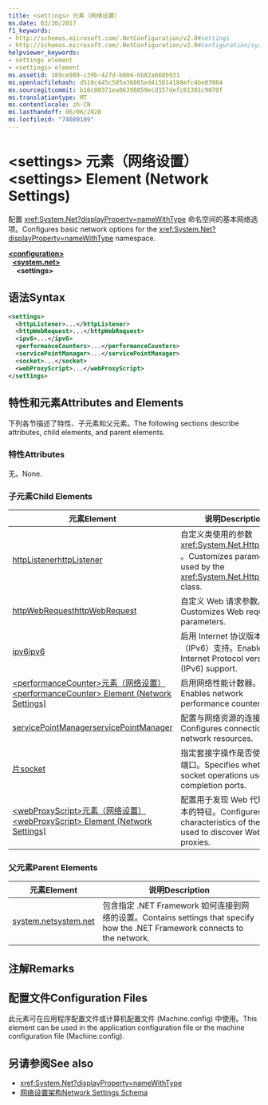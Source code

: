 ```yaml
---
title: <settings> 元素（网络设置）
ms.date: 03/30/2017
f1_keywords:
- http://schemas.microsoft.com/.NetConfiguration/v2.0#settings
- http://schemas.microsoft.com/.NetConfiguration/v2.0#configuration/system.net/settings
helpviewer_keywords:
- settings element
- <settings> element
ms.assetid: 189ce989-c39b-427d-b004-6b82a668b931
ms.openlocfilehash: d510c445c585a36005ed415b14188efc4be03984
ms.sourcegitcommit: b16c00371ea06398859ecd157defc81301c9070f
ms.translationtype: MT
ms.contentlocale: zh-CN
ms.lasthandoff: 06/06/2020
ms.locfileid: "74089109"
---
```

# <a name="settings-element-network-settings"></a><span data-ttu-id="a3722-102">\<settings> 元素（网络设置）</span><span class="sxs-lookup"><span data-stu-id="a3722-102">\<settings> Element (Network Settings)</span></span>
<span data-ttu-id="a3722-103">配置 <xref:System.Net?displayProperty=nameWithType> 命名空间的基本网络选项。</span><span class="sxs-lookup"><span data-stu-id="a3722-103">Configures basic network options for the <xref:System.Net?displayProperty=nameWithType> namespace.</span></span>  

[**\<configuration>**](../configuration-element.md)\
&nbsp;&nbsp;[**\<system.net>**](system-net-element-network-settings.md)\
&nbsp;&nbsp;&nbsp;&nbsp;**\<settings>**

## <a name="syntax"></a><span data-ttu-id="a3722-104">语法</span><span class="sxs-lookup"><span data-stu-id="a3722-104">Syntax</span></span>  
  
```xml  
<settings>  
  <httpListener>...</httpListener>  
  <httpWebRequest>...</httpWebRequest>  
  <ipv6>...</ipv6>  
  <performanceCounters>...</performanceCounters>  
  <servicePointManager>...</servicePointManager>  
  <socket>...</socket>  
  <webProxyScript>...</webProxyScript>  
</settings>  
```  
  
## <a name="attributes-and-elements"></a><span data-ttu-id="a3722-105">特性和元素</span><span class="sxs-lookup"><span data-stu-id="a3722-105">Attributes and Elements</span></span>  
 <span data-ttu-id="a3722-106">下列各节描述了特性、子元素和父元素。</span><span class="sxs-lookup"><span data-stu-id="a3722-106">The following sections describe attributes, child elements, and parent elements.</span></span>  
  
### <a name="attributes"></a><span data-ttu-id="a3722-107">特性</span><span class="sxs-lookup"><span data-stu-id="a3722-107">Attributes</span></span>  
 <span data-ttu-id="a3722-108">无。</span><span class="sxs-lookup"><span data-stu-id="a3722-108">None.</span></span>  
  
### <a name="child-elements"></a><span data-ttu-id="a3722-109">子元素</span><span class="sxs-lookup"><span data-stu-id="a3722-109">Child Elements</span></span>  
  
|<span data-ttu-id="a3722-110">元素</span><span class="sxs-lookup"><span data-stu-id="a3722-110">Element</span></span>|<span data-ttu-id="a3722-111">说明</span><span class="sxs-lookup"><span data-stu-id="a3722-111">Description</span></span>|  
|-------------|-----------------|  
|[<span data-ttu-id="a3722-112">httpListener</span><span class="sxs-lookup"><span data-stu-id="a3722-112">httpListener</span></span>](httplistener-element-network-settings.md)|<span data-ttu-id="a3722-113">自定义类使用的参数 <xref:System.Net.HttpListener> 。</span><span class="sxs-lookup"><span data-stu-id="a3722-113">Customizes parameters used by the <xref:System.Net.HttpListener> class.</span></span>|  
|[<span data-ttu-id="a3722-114">httpWebRequest</span><span class="sxs-lookup"><span data-stu-id="a3722-114">httpWebRequest</span></span>](httpwebrequest-element-network-settings.md)|<span data-ttu-id="a3722-115">自定义 Web 请求参数。</span><span class="sxs-lookup"><span data-stu-id="a3722-115">Customizes Web request parameters.</span></span>|  
|[<span data-ttu-id="a3722-116">ipv6</span><span class="sxs-lookup"><span data-stu-id="a3722-116">ipv6</span></span>](ipv6-element-network-settings.md)|<span data-ttu-id="a3722-117">启用 Internet 协议版本6（IPv6）支持。</span><span class="sxs-lookup"><span data-stu-id="a3722-117">Enables Internet Protocol version 6 (IPv6) support.</span></span>|  
|[<span data-ttu-id="a3722-118">\<performanceCounter>元素（网络设置）</span><span class="sxs-lookup"><span data-stu-id="a3722-118">\<performanceCounter> Element (Network Settings)</span></span>](performancecounter-element-network-settings.md)|<span data-ttu-id="a3722-119">启用网络性能计数器。</span><span class="sxs-lookup"><span data-stu-id="a3722-119">Enables network performance counters.</span></span>|  
|[<span data-ttu-id="a3722-120">servicePointManager</span><span class="sxs-lookup"><span data-stu-id="a3722-120">servicePointManager</span></span>](servicepointmanager-element-network-settings.md)|<span data-ttu-id="a3722-121">配置与网络资源的连接。</span><span class="sxs-lookup"><span data-stu-id="a3722-121">Configures connections to network resources.</span></span>|  
|[<span data-ttu-id="a3722-122">片</span><span class="sxs-lookup"><span data-stu-id="a3722-122">socket</span></span>](socket-element-network-settings.md)|<span data-ttu-id="a3722-123">指定套接字操作是否使用完成端口。</span><span class="sxs-lookup"><span data-stu-id="a3722-123">Specifies whether socket operations use completion ports.</span></span>|  
|[<span data-ttu-id="a3722-124">\<webProxyScript>元素（网络设置）</span><span class="sxs-lookup"><span data-stu-id="a3722-124">\<webProxyScript> Element (Network Settings)</span></span>](webproxyscript-element-network-settings.md)|<span data-ttu-id="a3722-125">配置用于发现 Web 代理的脚本的特征。</span><span class="sxs-lookup"><span data-stu-id="a3722-125">Configures the characteristics of the script used to discover Web proxies.</span></span>|  
  
### <a name="parent-elements"></a><span data-ttu-id="a3722-126">父元素</span><span class="sxs-lookup"><span data-stu-id="a3722-126">Parent Elements</span></span>  
  
|<span data-ttu-id="a3722-127">元素</span><span class="sxs-lookup"><span data-stu-id="a3722-127">Element</span></span>|<span data-ttu-id="a3722-128">说明</span><span class="sxs-lookup"><span data-stu-id="a3722-128">Description</span></span>|  
|-------------|-----------------|  
|[<span data-ttu-id="a3722-129">system.net</span><span class="sxs-lookup"><span data-stu-id="a3722-129">system.net</span></span>](system-net-element-network-settings.md)|<span data-ttu-id="a3722-130">包含指定 .NET Framework 如何连接到网络的设置。</span><span class="sxs-lookup"><span data-stu-id="a3722-130">Contains settings that specify how the .NET Framework connects to the network.</span></span>|  
  
## <a name="remarks"></a><span data-ttu-id="a3722-131">注解</span><span class="sxs-lookup"><span data-stu-id="a3722-131">Remarks</span></span>  
  
## <a name="configuration-files"></a><span data-ttu-id="a3722-132">配置文件</span><span class="sxs-lookup"><span data-stu-id="a3722-132">Configuration Files</span></span>  
 <span data-ttu-id="a3722-133">此元素可在应用程序配置文件或计算机配置文件 (Machine.config) 中使用。</span><span class="sxs-lookup"><span data-stu-id="a3722-133">This element can be used in the application configuration file or the machine configuration file (Machine.config).</span></span>  
  
## <a name="see-also"></a><span data-ttu-id="a3722-134">另请参阅</span><span class="sxs-lookup"><span data-stu-id="a3722-134">See also</span></span>

- <xref:System.Net?displayProperty=nameWithType>
- [<span data-ttu-id="a3722-135">网络设置架构</span><span class="sxs-lookup"><span data-stu-id="a3722-135">Network Settings Schema</span></span>](index.md)
